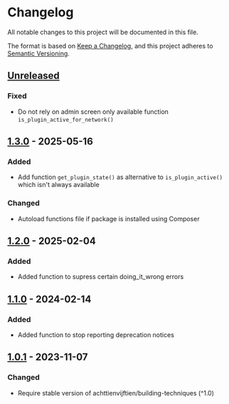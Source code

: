 # Changelog

All notable changes to this project will be documented in this file.

The format is based on [Keep a Changelog](https://keepachangelog.com/en/1.0.0/),
and this project adheres to [Semantic Versioning](https://semver.org/spec/v2.0.0.html).

## [Unreleased]

### Fixed

- Do not rely on admin screen only available function `is_plugin_active_for_network()`

## [1.3.0] - 2025-05-16

### Added

- Add function `get_plugin_state()` as alternative to `is_plugin_active()` which isn't always available

### Changed

- Autoload functions file if package is installed using Composer

## [1.2.0] - 2025-02-04

### Added

- Added function to supress certain doing\_it\_wrong errors

## [1.1.0] - 2024-02-14

### Added

- Added function to stop reporting deprecation notices

## [1.0.1] - 2023-11-07

### Changed

- Require stable version of achttienvijftien/building-techniques (^1.0)

[unreleased]: https://github.com/achttienvijftien/wp-extras/compare/1.3.0...main

[1.3.0]: https://github.com/achttienvijftien/wp-extras/compare/1.2.0...1.3.0

[1.2.0]: https://github.com/achttienvijftien/wp-extras/compare/1.1.0...1.2.0

[1.1.0]: https://github.com/achttienvijftien/wp-extras/compare/1.0.1...1.1.0

[1.0.1]: https://github.com/achttienvijftien/wp-extras/compare/1.0.0...1.0.1
